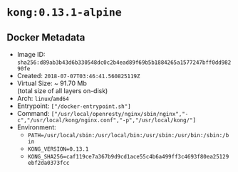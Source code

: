 # `kong:0.13.1-alpine`

## Docker Metadata

- Image ID: `sha256:d89ab3b43d6b330548dc0c2b4ead89f69b5b1884265a1577247bff0dd98290fe`
- Created: `2018-07-07T03:46:41.560825119Z`
- Virtual Size: ~ 91.70 Mb  
  (total size of all layers on-disk)
- Arch: `linux`/`amd64`
- Entrypoint: `["/docker-entrypoint.sh"]`
- Command: `["/usr/local/openresty/nginx/sbin/nginx","-c","/usr/local/kong/nginx.conf","-p","/usr/local/kong/"]`
- Environment:
  - `PATH=/usr/local/sbin:/usr/local/bin:/usr/sbin:/usr/bin:/sbin:/bin`
  - `KONG_VERSION=0.13.1`
  - `KONG_SHA256=caf119ce7a367b9d9cd1ace55c4b6a499ff3c4693f80ea25129ebf2da0373fcc`
